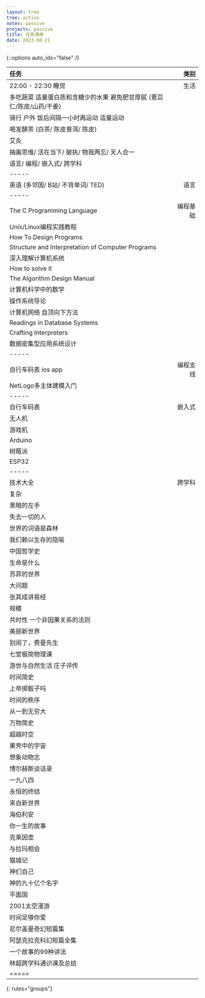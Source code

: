 ```yaml
---
layout: tree
tree: active
notes: passive
projects: passive
title: 任务清单
date: 2023-08-21
---
```



{::options auto_ids="false" /}


| 任务                                                                          | 类别       |
|:------------------------------------------------------------------------------|-----------:|
| 22:00 - 22:30 睡觉                                                            | 生活       |
| 多吃蔬菜 适量蛋白质和含糖少的水果 避免肥甘厚腻 (薏苡仁/陈皮/山药/干姜)        |            |
| 骑行 户外 饭后间隔一小时再运动 适量运动                                       |            |
| 喝发酵茶 (白茶/ 陈皮普洱/ 陈皮)                                               |            |
| 艾灸                                                                          |            |
| 抽离思维/ 活在当下/ 破执/ 物我两忘/ 天人合一                                  |            |
| 语言/ 编程/ 嵌入式/ 跨学科                                                    |            |
|-----
| 英语 (多邻国/ B站/ 不背单词/ TED)                                             | 语言       |
|-----
| The C Programming Language                                                    | 编程基础   |
| Unix/Linux编程实践教程                                                        |            |
| How To Design Programs                                                        |            |
| Structure and Interpretation of Computer Programs                             |            |
| 深入理解计算机系统                                                            |            |
| How to solve it                                                               |            |
| The Algorithm Design Manual                                                   |            |
| 计算机科学中的数学                                                            |            |
| 操作系统导论                                                                  |            |
| 计算机网络 自顶向下方法                                                       |            |
| Readings in Database Systems                                                  |            |
| Crafting Interpreters                                                         |            |
| 数据密集型应用系统设计                                                        |            |
|-----
| 自行车码表 ios app                                                            | 编程支线   |
| NetLogo多主体建模入门                                                         |            |
|-----
| 自行车码表                                                                    | 嵌入式     |
| 无人机                                                                        |            |
| 游戏机                                                                        |            |
| Arduino                                                                       |            |
| 树莓派                                                                        |            |
| ESP32                                                                         |            |
|-----
| 技术大全                                                                      | 跨学科     |
| 复杂                                                                          |            |
| 黑暗的左手                                                                    |            |
| 失去一切的人                                                                  |            |
| 世界的词语是森林                                                              |            |
| 我们赖以生存的隐喻                                                            |            |
| 中国哲学史                                                                    |            |
| 生命是什么                                                                    |            |
| 苏菲的世界                                                                    |            |
| 大问题                                                                        |            |
| 张其成讲易经                                                                  |            |
| 规模                                                                          |            |
| 共时性 一个非因果关系的法则                                                   |            |
| 美丽新世界                                                                    |            |
| 别闹了，费曼先生                                                              |            |
| 七堂极简物理课                                                                |            |
| 游世与自然生活 庄子评传                                                       |            |
| 时间简史                                                                      |            |
| 上帝掷骰子吗                                                                  |            |
| 时间的秩序                                                                    |            |
| 从一到无穷大                                                                  |            |
| 万物简史                                                                      |            |
| 超越时空                                                                      |            |
| 果壳中的宇宙                                                                  |            |
| 想象动物志                                                                    |            |
| 博尔赫斯谈话录                                                                |            |
| 一九八四                                                                      |            |
| 永恒的终结                                                                    |            |
| 来自新世界                                                                    |            |
| 海伯利安                                                                      |            |
| 你一生的故事                                                                  |            |
| 克莱因壶                                                                      |            |
| 与拉玛相会                                                                    |            |
| 猫城记                                                                        |            |
| 神们自己                                                                      |            |
| 神的九十亿个名字                                                              |            |
| 平面国                                                                        |            |
| 2001太空漫游                                                                  |            |
| 时间足够你爱                                                                  |            |
| 尼尔盖曼奇幻短篇集                                                            |            |
| 阿瑟克拉克科幻短篇全集                                                        |            |
| 一个故事的99种讲法                                                            |            |
| 林超跨学科通识课及总结                                                        |            |
|=====
{: rules="groups"}

